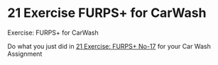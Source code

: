 # 21 Exercise FURPS+ for CarWash
Exercise: FURPS+ for CarWash

Do what you just did in [21 Exercise: FURPS+ No-17](https://github.com/keadat1st/21_exercise_furps_no_17/blob/master/README.md) for your Car Wash Assignment
